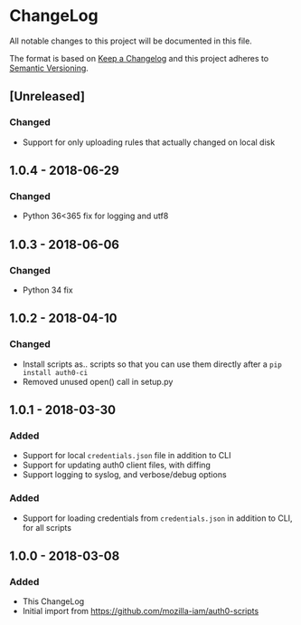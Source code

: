 # ChangeLog 
All notable changes to this project will be documented in this file.

The format is based on [Keep a Changelog](http://keepachangelog.com/en/1.0.0/)
and this project adheres to [Semantic Versioning](http://semver.org/spec/v2.0.0.html).

## [Unreleased]

### Changed

- Support for only uploading rules that actually changed on local disk

## 1.0.4 - 2018-06-29
### Changed

- Python 36<365 fix for logging and utf8

## 1.0.3 - 2018-06-06
### Changed

- Python 34 fix

## 1.0.2 - 2018-04-10
### Changed
- Install scripts as.. scripts so that you can use them directly after a `pip install auth0-ci`
- Removed unused open() call in setup.py

## 1.0.1 - 2018-03-30
### Added
- Support for local `credentials.json` file in addition to CLI
- Support for updating auth0 client files, with diffing
- Support logging to syslog, and verbose/debug options

### Added
- Support for loading credentials from `credentials.json` in addition to CLI, for all scripts

## 1.0.0 - 2018-03-08
### Added
- This ChangeLog
- Initial import from https://github.com/mozilla-iam/auth0-scripts
